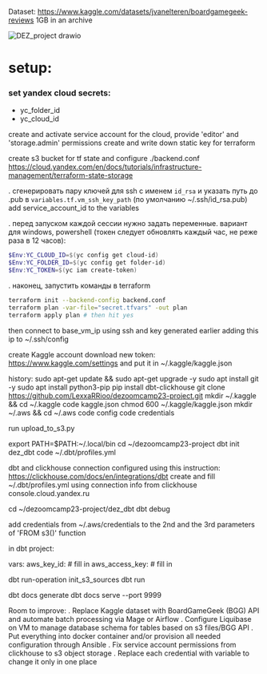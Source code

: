 Dataset: https://www.kaggle.com/datasets/jvanelteren/boardgamegeek-reviews
1GB in an archive

![DEZ_project drawio](https://user-images.githubusercontent.com/63540060/235530006-03517b74-4663-4215-b7c6-f0fbfe98138b.png)



# setup:
### set yandex cloud secrets:
* yc_folder_id
* yc_cloud_id

create and activate service account for the cloud, provide 'editor' and 'storage.admin' permissions
create and write down static key for terraform

create s3 bucket for tf state and configure ./backend.conf
https://cloud.yandex.com/en/docs/tutorials/infrastructure-management/terraform-state-storage 

. сгенерировать пару ключей для ssh с именем ```id_rsa``` и указать путь до .pub в ```variables.tf.vm_ssh_key_path``` (по умолчанию ~/.ssh/id_rsa.pub)
add service_account_id to the variables

. перед запуском каждой сессии нужно задать переменные. вариант для windows, powershell (токен следует обновлять каждый час, не реже раза в 12 часов):
```powershell
$Env:YC_CLOUD_ID=$(yc config get cloud-id)
$Env:YC_FOLDER_ID=$(yc config get folder-id)
$Env:YC_TOKEN=$(yc iam create-token)
```

. наконец, запустить команды в terraform
```bash
terraform init --backend-config backend.conf
terraform plan -var-file="secret.tfvars" -out plan
terraform apply plan # then hit yes
```


then connect to base_vm_ip using ssh and key generated earlier
adding this ip to ~/.ssh/config



create Kaggle account
download new token: https://www.kaggle.com/settings and put it in ~/.kaggle/kaggle.json


history:
sudo apt-get update && sudo apt-get upgrade -y
sudo apt install git -y
sudo apt install python3-pip
pip install dbt-clickhouse
git clone https://github.com/LexxaRRioo/dezoomcamp23-project.git
mkdir ~/.kaggle && cd ~/.kaggle
code kaggle.json
chmod 600 ~/.kaggle/kaggle.json
mkdir ~/.aws && cd ~/.aws
code config
code credentials

run upload_to_s3.py

export PATH=$PATH:~/.local/bin
cd ~/dezoomcamp23-project
dbt init dez_dbt
code ~/.dbt/profiles.yml

dbt and clickhouse connection configured using this instruction:
https://clickhouse.com/docs/en/integrations/dbt
create and fill ~/.dbt/profiles.yml using connection info from clickhouse console.cloud.yandex.ru

cd ~/dezoomcamp23-project/dez_dbt
dbt debug

add credentials from ~/.aws/credentials to the 2nd and the 3rd parameters of 'FROM s3()' function


in dbt project:

vars:
  aws_key_id: # fill in
  aws_access_key: # fill in

dbt run-operation init_s3_sources
dbt run

dbt docs generate
dbt docs serve --port 9999 



Room to improve:
. Replace Kaggle dataset with BoardGameGeek (BGG) API and automate batch processing via Mage or Airflow
. Configure Liquibase on VM to manage database schema for tables based on s3 files/BGG API
. Put everything into docker container and/or provision all needed configuration through Ansible
. Fix service account permissions from clickhouse to s3 object storage
. Replace each credential with variable to change it only in one place